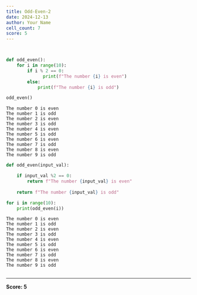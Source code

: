 ```yaml
---
title: Odd-Even-2
date: 2024-12-13
author: Your Name
cell_count: 7
score: 5
---
```


```python

```


```python

```


```python
def odd_even():
    for i in range(10):      
        if i % 2 == 0:
              print(f"The number {i} is even")
        else:
            print(f"The number {i} is odd")
```


```python
odd_even()
```

    The number 0 is even
    The number 1 is odd
    The number 2 is even
    The number 3 is odd
    The number 4 is even
    The number 5 is odd
    The number 6 is even
    The number 7 is odd
    The number 8 is even
    The number 9 is odd



```python
def odd_even(input_val):

    if input_val %2 == 0:
        return f"The number {input_val} is even"
    
    return f"The number {input_val} is odd"
```


```python
for i in range(10):   
    print(odd_even(i))
```

    The number 0 is even
    The number 1 is odd
    The number 2 is even
    The number 3 is odd
    The number 4 is even
    The number 5 is odd
    The number 6 is even
    The number 7 is odd
    The number 8 is even
    The number 9 is odd



```python

```


---
**Score: 5**
